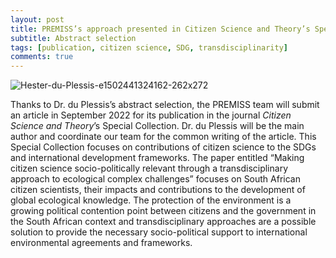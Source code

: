 ```yaml
---
layout: post
title: PREMISS’s approach presented in Citizen Science and Theory’s Special Collection
subtitle: Abstract selection 
tags: [publication, citizen science, SDG, transdisciplinarity]
comments: true
---
```

![Hester-du-Plessis-e1502441324162-262x272](https://user-images.githubusercontent.com/87107232/177083396-ae1ce332-2c7e-4645-b5da-0ac8d2e0c675.jpg)

Thanks to Dr. du Plessis’s abstract selection, the PREMISS team will submit an article in September 2022 for its publication in the journal *Citizen Science and Theory*’s Special Collection.
Dr. du Plessis will be the main author and coordinate our team for the common writing of the article.
This Special Collection focuses on contributions of citizen science to the SDGs and international development frameworks.
The paper entitled “Making citizen science socio-politically relevant through a transdisciplinary approach to ecological complex challenges” focuses on South African citizen scientists, their impacts and contributions to the development of global ecological knowledge.
The protection of the environment is a growing political contention point between citizens and the government in the South African context and transdisciplinary approaches are a possible solution to provide the necessary socio-political support to international environmental agreements and frameworks. 
